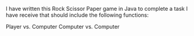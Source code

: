 I have written this Rock Scissor Paper game in Java to complete a task I have receive that should include the following functions:

Player vs. Computer
Computer vs. Computer
